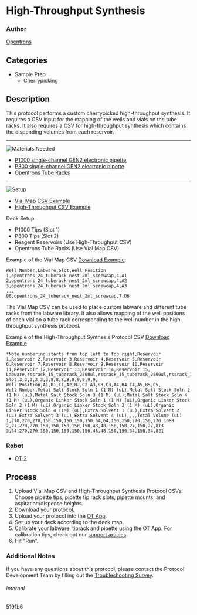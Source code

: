 # High-Throughput Synthesis

### Author
[Opentrons](https://opentrons.com/)



## Categories
* Sample Prep
	* Cherrypicking


## Description
This protocol performs a custom cherrypicked high-throughput synthesis. It requires a CSV input for the mapping of the wells and vials on the tube racks. It also requires a CSV for high-throughput synthesis which contains the dispending volumes from each reservoir.

---

![Materials Needed](https://s3.amazonaws.com/opentrons-protocol-library-website/custom-README-images/001-General+Headings/materials.png)

* [P1000 single-channel GEN2 electronic pipette](https://shop.opentrons.com/collections/ot-2-pipettes/products/single-channel-electronic-pipette)
* [P300 single-channel GEN2 electronic pipette](https://shop.opentrons.com/collections/ot-2-pipettes/products/single-channel-electronic-pipette)
* [Opentrons Tube Racks](https://shop.opentrons.com/collections/racks-and-adapters/products/tube-rack-set-1)

---
![Setup](https://s3.amazonaws.com/opentrons-protocol-library-website/custom-README-images/001-General+Headings/Setup.png)

* [Vial Map CSV Example](https://opentrons-protocol-library-website.s3.amazonaws.com/custom-README-images/5191b6/vial_map.csv)
* [High-Throughput CSV Example](https://opentrons-protocol-library-website.s3.amazonaws.com/custom-README-images/5191b6/htp_multi_rack.csv)

Deck Setup
* P1000 Tips (Slot 1)
* P300 Tips (Slot 2)
* Reagent Reservoirs (Use High-Throughput CSV)
* Opentrons Tube Racks (Use Vial Map CSV)

Example of the Vial Map CSV [Download Example](https://opentrons-protocol-library-website.s3.amazonaws.com/custom-README-images/5191b6/vial_map.csv):

```
Well Number,Labware,Slot,Well Position
1,opentrons_24_tuberack_nest_2ml_screwcap,4,A1
2,opentrons_24_tuberack_nest_2ml_screwcap,4,A2
3,opentrons_24_tuberack_nest_2ml_screwcap,4,A3
...
96,opentrons_24_tuberack_nest_2ml_screwcap,7,D6
```

The Vial Map CSV can be used to place custom labware and different tube racks from the labware library. It also allows mapping of the well positions of each vial on a tube rack corresponding to the well number in the high-throughput synthesis protocol.

Example of the High-Throughput Synthesis Protocol CSV [Download Example](https://opentrons-protocol-library-website.s3.amazonaws.com/custom-README-images/5191b6/htp_multi_rack.csv)

```
*Note numbering starts from top left to top right,Reservoir 1,Reservoir 2,Reservoir 3,Reservoir 4,Reservoir 5,Reservoir 6,Reservoir 7,Reservoir 8,Reservoir 9,Reservoir 10,Reservoir 11,Reservoir 12,Reservoir 13,Reservoir 14,Reservoir 15,
Labware,rssrack_15_tuberack_2500ul,rssrack_15_tuberack_2500ul,rssrack_15_tuberack_2500ul,rssrack_15_tuberack_2500ul,rssrack_15_tuberack_2500ul,rssrack_15_tuberack_2500ul,rssrack_15_tuberack_2500ul,rssrack_15_tuberack_2500ul,rssrack_15_tuberack_2500ul,rssrack_15_tuberack_2500ul,rssrack_15_tuberack_2500ul,rssrack_15_tuberack_2500ul,rssrack_15_tuberack_2500ul,rssrack_15_tuberack_2500ul,rssrack_15_tuberack_2500ul,
Slot,3,3,3,3,3,3,8,8,8,8,8,9,9,9,9,
Well Position,A1,B1,C1,A2,B2,C2,A3,B3,C3,A4,B4,C4,A5,B5,C5,
Well Number,Metal Salt Stock Soln 1 (1 M) (uL),Metal Salt Stock Soln 2 (1 M) (uL),Metal Salt Stock Soln 3 (1 M) (uL),Metal Salt Stock Soln 4 (1 M) (uL),Organic Linker Stock Soln 1 (1 M) (uL),Organic Linker Stock Soln 2 (1 M) (uL),Organic Linker Stock Soln 3 (1 M) (uL),Organic Linker Stock Soln 4 (1M) (uL),Extra Solvent 1 (uL),Extra Solvent 2 (uL),Extra Solvent 3 (uL),Extra Solvent 4 (uL),,,,Total Volume (uL)
1,270,270,270,150,150,150,150,150,64,64,150,150,270,150,270,1088
2,27,270,270,150,150,150,150,150,48,48,150,150,27,150,27,813
3,34,270,270,150,150,150,150,150,48,48,150,150,34,150,34,821
```

### Robot
* [OT-2](https://opentrons.com/ot-2)

## Process
1. Upload Vial Map CSV and High-Throughput Synthesis Protocol CSVs. Choose pipette tips, pipette tip rack slots, pipette mounts, and aspiration/dispense heights.
2. Download your protocol.
3. Upload your protocol into the [OT App](https://opentrons.com/ot-app).
4. Set up your deck according to the deck map.
5. Calibrate your labware, tiprack and pipette using the OT App. For calibration tips, check out our [support articles](https://support.opentrons.com/en/collections/1559720-guide-for-getting-started-with-the-ot-2).
6. Hit "Run".

### Additional Notes
If you have any questions about this protocol, please contact the Protocol Development Team by filling out the [Troubleshooting Survey](https://protocol-troubleshooting.paperform.co/).

###### Internal
5191b6
